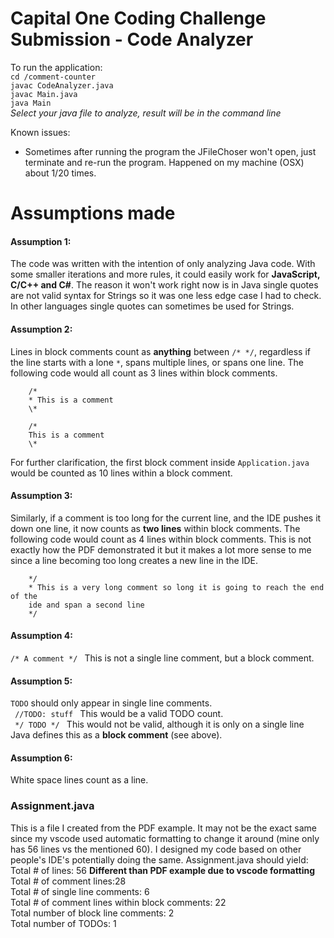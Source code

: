 # Capital One Coding Challenge Submission - Code Analyzer

To run the application:\
`cd /comment-counter`\
`javac CodeAnalyzer.java`\
`javac Main.java`\
`java Main`\
*Select your java file to analyze, result will be in the command line*

Known issues:
* Sometimes after running the program the JFileChoser won't open, just terminate and re-run the program. Happened on my machine (OSX) about 1/20 times.

# Assumptions made
#### Assumption 1:
The code was written with the intention of only analyzing Java code. With some smaller iterations and more rules, it could easily work for **JavaScript, C/C++ and C#**. The reason it won't work right now is in Java single quotes are not valid syntax for Strings so it was one less edge case I had to check. In other languages single quotes can sometimes be used for Strings.
#### Assumption 2:
Lines in block comments count as **anything** between `/* */`, regardless if the line starts with a lone `*`, spans multiple lines, or spans one line. The following code would all count as 3 lines within block comments.
```
    /*
    * This is a comment
    \*
```

```
    /*
    This is a comment
    \*
```


For further clarification, the first block comment inside ```Application.java``` would be counted as 10 lines within a block comment.

#### Assumption 3:
Similarly, if a comment is too long for the current line, and the IDE pushes it down one line, it now counts as **two lines** within block comments. The following code would count as 4 lines within block comments. This is not exactly how the PDF demonstrated it but it makes a lot more sense to me since a line becoming too long creates a new line in the IDE.
```
    */
    * This is a very long comment so long it is going to reach the end of the 
    ide and span a second line
    */
```
#### Assumption 4:
<code>/* A comment */ </code> This is not a single line comment, but a block comment.

#### Assumption 5:
``TODO`` should only appear in single line comments.\
<code> //TODO: stuff </code>  This would be a valid TODO count.\
<code> */ TODO */ </code> This would not be valid, although it is only on a single line Java defines this as a **block comment** (see above).

#### Assumption 6:
White space lines count as a line.

### Assignment.java
This is a file I created from the PDF example. It may not be the exact same since my vscode used automatic formatting to change it around (mine only has 56 lines vs the mentioned 60). I designed my code based on other people's IDE's potentially doing the same. Assignment.java should yield:\
Total # of lines: 56 **Different than PDF example due to vscode formatting**\
Total # of comment lines:28\
Total # of single line comments: 6\
Total # of comment lines within block comments: 22\
Total number of block line comments: 2\
Total number of TODOs: 1